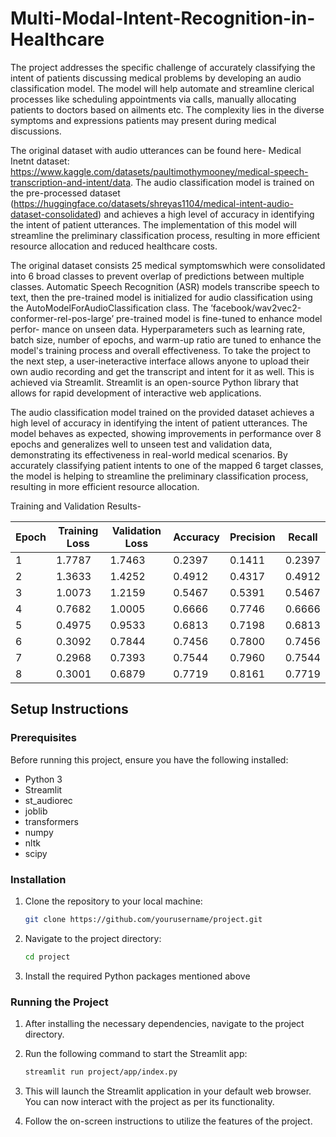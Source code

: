 # Multi-Modal-Intent-Recognition-in-Healthcare
The project addresses the specific challenge of accurately classifying the intent of patients discussing medical problems by developing an audio classification model. The model will help automate and streamline clerical processes like scheduling appointments via calls, manually allocating patients to doctors based on ailments etc. The complexity lies in the diverse symptoms and expressions patients may present during medical discussions.

The original dataset with audio utterances can be found here- Medical Inetnt dataset: https://www.kaggle.com/datasets/paultimothymooney/medical-speech-transcription-and-intent/data. The audio classification model is trained on the pre-processed dataset (https://huggingface.co/datasets/shreyas1104/medical-intent-audio-dataset-consolidated) and achieves a high level of accuracy in identifying the intent of patient utterances. The implementation of this model will streamline the preliminary classification process, resulting in more efficient resource allocation and reduced healthcare costs.

The original dataset consists 25 medical symptomswhich were consolidated into 6 broad classes to prevent overlap of predictions between multiple classes. Automatic Speech Recognition (ASR) models transcribe speech to text, then the pre-trained model is initialized for audio classification using the AutoModelForAudioClassification class. The ’facebook/wav2vec2-conformer-rel-pos-large’ pre-trained model is fine-tuned to enhance model perfor- mance on unseen data. Hyperparameters such as learning rate, batch size, number of epochs, and warm-up ratio are tuned to enhance the model's training process and overall effectiveness. To take the project to the next step, a user-ineteractive interface allows anyone to upload their own audio recording and get the transcript and intent for it as well. This is achieved via Streamlit. Streamlit is an open-source Python library that allows for rapid development of interactive web applications.

The audio classification model trained on the provided dataset achieves a high level of accuracy in identifying the intent of patient utterances. The model behaves as expected, showing improvements in performance over 8 epochs and generalizes well to unseen test and validation data, demonstrating its effectiveness in real-world medical scenarios. By accurately classifying patient intents to one of the mapped 6 target classes, the model is helping to streamline the preliminary classification process, resulting in more efficient resource allocation.

Training and Validation Results-

| Epoch | Training Loss | Validation Loss | Accuracy | Precision | Recall |
|-------|---------------|-----------------|----------|-----------|--------|
| 1     | 1.7787        | 1.7463          | 0.2397   | 0.1411    | 0.2397 |
| 2     | 1.3633        | 1.4252          | 0.4912   | 0.4317    | 0.4912 |
| 3     | 1.0073        | 1.2159          | 0.5467   | 0.5391    | 0.5467 |
| 4     | 0.7682        | 1.0005          | 0.6666   | 0.7746    | 0.6666 |
| 5     | 0.4975        | 0.9533          | 0.6813   | 0.7198    | 0.6813 |
| 6     | 0.3092        | 0.7844          | 0.7456   | 0.7800    | 0.7456 |
| 7     | 0.2968        | 0.7393          | 0.7544   | 0.7960    | 0.7544 |
| 8     | 0.3001        | 0.6879          | 0.7719   | 0.8161    | 0.7719 |



## Setup Instructions

### Prerequisites

Before running this project, ensure you have the following installed:

- Python 3
- Streamlit
- st_audiorec
- joblib
- transformers
- numpy
- nltk
- scipy

### Installation

1. Clone the repository to your local machine:

    ```bash
    git clone https://github.com/yourusername/project.git
    ```

2. Navigate to the project directory:

    ```bash
    cd project
    ```

3. Install the required Python packages mentioned above


### Running the Project

1. After installing the necessary dependencies, navigate to the project directory.

2. Run the following command to start the Streamlit app:

    ```bash
    streamlit run project/app/index.py
    ```

3. This will launch the Streamlit application in your default web browser. You can now interact with the project as per its functionality.

4. Follow the on-screen instructions to utilize the features of the project.

